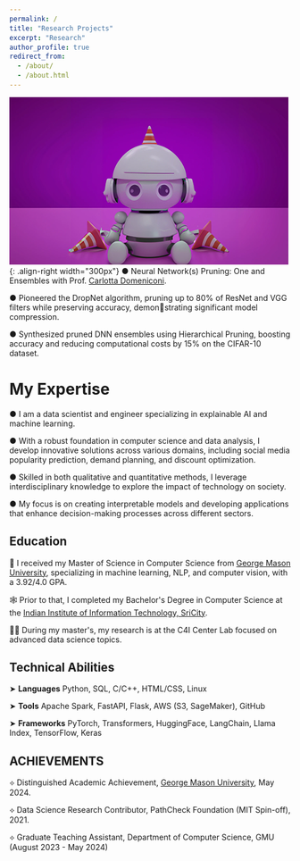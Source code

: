 ```yaml
---
permalink: /
title: "Research Projects"
excerpt: "Research"
author_profile: true
redirect_from: 
  - /about/
  - /about.html
---
```

![Illustration of combining vision and language modalities](/images/RCPPO.png){: .align-right width="300px"}
● Neural Network(s) Pruning: One and Ensembles with Prof. [Carlotta Domeniconi](https://www.gmu.edu/profiles/cdomenic).

● Pioneered the DropNet algorithm, pruning up to 80% of ResNet and VGG filters while preserving accuracy, demonstrating significant model compression.

● Synthesized pruned DNN ensembles using Hierarchical Pruning, boosting accuracy and reducing computational
costs by 15% on the CIFAR-10 dataset.

My Expertise
======
● I am a data scientist and engineer specializing in explainable AI and machine learning.

● With a robust foundation in computer science and data analysis, I develop innovative solutions across various domains, including social media popularity prediction, demand planning, and discount optimization.

● Skilled in both qualitative and quantitative methods, I leverage interdisciplinary knowledge to explore the impact of technology on society.

● My focus is on creating interpretable models and developing applications that enhance decision-making processes across different sectors.

## Education
🔬 I received my Master of Science in Computer Science from [George Mason University](https://www.gmu.edu/), specializing in machine learning, NLP, and computer vision, with a 3.92/4.0 GPA.

🕸️ Prior to that, I completed my Bachelor's Degree in Computer Science at the [Indian Institute of Information Technology, SriCity](https://www.iiits.ac.in/).

🧑‍💻 During my master's, my research is at the C4I Center Lab focused on advanced data science topics.

## Technical Abilities
➤ **Languages** Python, SQL, C/C++, HTML/CSS, Linux

➤ **Tools** Apache Spark, FastAPI, Flask, AWS (S3, SageMaker), GitHub

➤ **Frameworks** PyTorch, Transformers, HuggingFace, LangChain, Llama Index, TensorFlow, Keras

## ACHIEVEMENTS
⟡ Distinguished Academic Achievement, [George Mason University](https://www.gmu.edu/), May 2024.

⟡ Data Science Research Contributor, PathCheck Foundation (MIT Spin-off), 2021.

⟡ Graduate Teaching Assistant, Department of Computer Science, GMU (August 2023 - May 2024)




